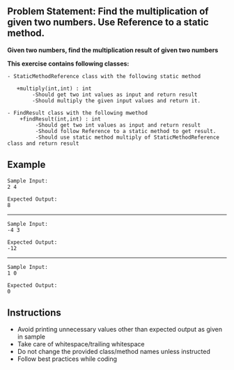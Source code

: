 ## Problem Statement: Find the multiplication of given two numbers. Use Reference to a static method.  ##

**Given two numbers, find the multiplication result of given two numbers**

**This exercise contains following classes:**
   
    - StaticMethodReference class with the following static method
    
       +multiply(int,int) : int
            -Should get two int values as input and return result 
            -Should multiply the given input values and return it.
        
    - FindResult class with the following mwethod
        +findResult(int,int) : int
             -Should get two int values as input and return result 
             -Should follow Reference to a static method to get result.
             -Should use static method multiply of StaticMethodReference class and return result

## Example
    Sample Input:
    2 4
    
    Expected Output:   
    8
--------------------------------------------------------
    Sample Input:
    -4 3
    
    Expected Output:
    -12
--------------------------------------------------------
    Sample Input:
    1 0
    
    Expected Output:
    0

## Instructions
- Avoid printing unnecessary values other than expected output as given in sample
- Take care of whitespace/trailing whitespace
- Do not change the provided class/method names unless instructed
- Follow best practices while coding